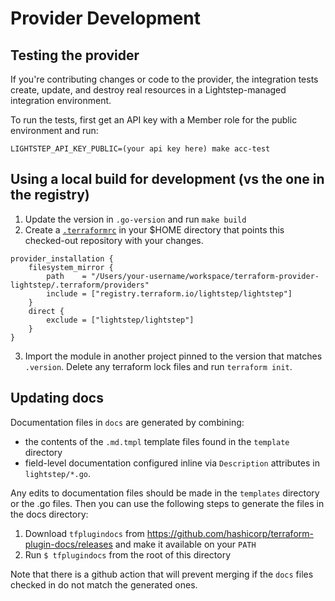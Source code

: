 # Provider Development

## Testing the provider

If you're contributing changes or code to the provider, the integration tests create, update, and destroy real resources in a Lightstep-managed integration environment.

To run the tests, first get an API key with a Member role for the public environment and run:

```
LIGHTSTEP_API_KEY_PUBLIC=(your api key here) make acc-test
```

## Using a local build for development (vs the one in the registry)

1. Update the version in `.go-version` and run `make build`
2. Create a [`.terraformrc`](https://www.terraform.io/cli/config/config-file) in your $HOME directory that points this checked-out repository with your changes.

```
provider_installation {
    filesystem_mirror {
        path    = "/Users/your-username/workspace/terraform-provider-lightstep/.terraform/providers"
        include = ["registry.terraform.io/lightstep/lightstep"]
    }
    direct {
        exclude = ["lightstep/lightstep"]
    }
}
```

3. Import the module in another project pinned to the version that matches `.version`. Delete any terraform lock files and run `terraform init`.

## Updating docs

Documentation files in `docs` are generated by combining:
* the contents of the `.md.tmpl` template files found in the `template` directory
* field-level documentation configured inline via `Description` attributes in `lightstep/*.go`.

Any edits to documentation files should be made in the `templates` directory or the .go files. Then you can use the following steps to generate the files in the docs directory:

1. Download `tfplugindocs` from https://github.com/hashicorp/terraform-plugin-docs/releases and make it available on your `PATH`
2. Run `$ tfplugindocs` from the root of this directory

Note that there is a github action that will prevent merging if the `docs` files checked in do not match the generated ones.

